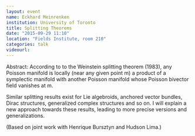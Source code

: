 ```yaml
---
layout: event
name: Eckhard Meinrenken
institution: University of Toronto
title: Splitting Theorems
date: "2015-09-29 11:10"
location: "Fields Institute, room 210"
categories: talk
videourl:
---
```

Abstract: According to to the Weinstein splitting theorem (1983), any Poisson
manifold is locally (near any given point m) a product of a symplectic
manifold with another Poisson manifold whose Poisson bivector field
vanishes at m.

Similar splitting results exist for Lie algebroids, anchored vector
bundles, Dirac structures, generalized complex structures and so on. I
will explain a new approach towards these results, leading to more precise
versions and generalizations.

(Based on joint work with Henrique Bursztyn and Hudson Lima.)


